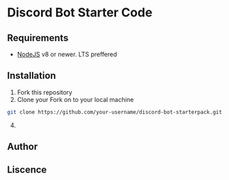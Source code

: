 # Discord Bot Starter Code

## Requirements
- [NodeJS](https://nodejs.org/en/) v8 or newer. LTS preffered

## Installation
1. Fork this repository
2. Clone your Fork on to your local machine
``` bash
git clone https://github.com/your-username/discord-bot-starterpack.git
```
4. 
## Author

## Liscence
